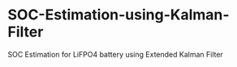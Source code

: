 # SOC-Estimation-using-Kalman-Filter
SOC Estimation for LiFPO4 battery using Extended Kalman Filter
